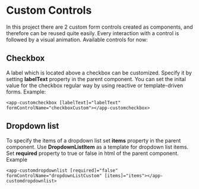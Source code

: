 # Custom Controls

In this project there are 2 custom form controls created as components, and therefore can be reused quite easily. Every interaction with a control is followed by a visual animation. Available controls for now:

## Checkbox

A label which is located above a checkbox can be customized. Specify it by setting **labelText** property in the parent component. You can set the inital value for the checkbox regular way by using reactive or template-driven forms. Example:

    <app-customcheckbox [labelText]="labelText" formControlName="checkboxCustom"></app-customcheckbox>

## Dropdown list

To specify the items of a dropdown list set **items** property in the parent component. Use **DropdownListItem** as a template for dropdown list items. Set **required** property to true or false in html of the parent component. Example

    <app-customdropdownlist [required]="false" formControlName="dropdownListCustom" [items]="items"></app-customdropdownlist>
